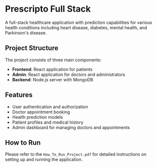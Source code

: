 # Prescripto Full Stack

A full-stack healthcare application with prediction capabilities for various health conditions including heart disease, diabetes, mental health, and Parkinson's disease.

## Project Structure

The project consists of three main components:

- **Frontend**: React application for patients
- **Admin**: React application for doctors and administrators
- **Backend**: Node.js server with MongoDB

## Features

- User authentication and authorization
- Doctor appointment booking
- Health prediction models
- Patient profiles and medical history
- Admin dashboard for managing doctors and appointments

## How to Run

Please refer to the `How_To_Run_Project.pdf` for detailed instructions on setting up and running the application.
